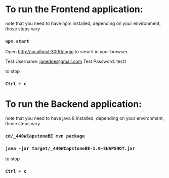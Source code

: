 # To run the Frontend application:

note that you need to have npm installed, depending on your environment, those steps vary

### `npm start`

Open [http://localhost:3000/login](http://localhost:3000/login) to view it in your browser.

Test Username: janedoe@gmail.com
Test Password: test1

to stop 

### `Ctrl + c`

# To run the Backend application:

note that you need to have java 8 installed, depending on your environment, those steps vary

### `cd/_440WCapstoneBE mvn package`

### `java -jar target/_440WCapstoneBE-1.0-SNAPSHOT.jar`

to stop 

### `Ctrl + c`
